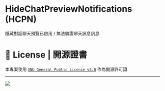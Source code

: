# HideChatPreviewNotifications (HCPN)
隱藏對話聊天預覽已啟用 / 無法驗證聊天訊息訊息.

# 📃 License | 開源證書
本專案使用 [`GNU General Public License v3.0`](https://github.com/BrilliantServer/HideChatPreviewNotifications/blob/fabric/LICENSE) 作為開源許可證.

---

<img src="https://media.discordapp.net/attachments/1003828486441541672/1003828526320976043/AddText_08-01-10.38.25.png"></img>